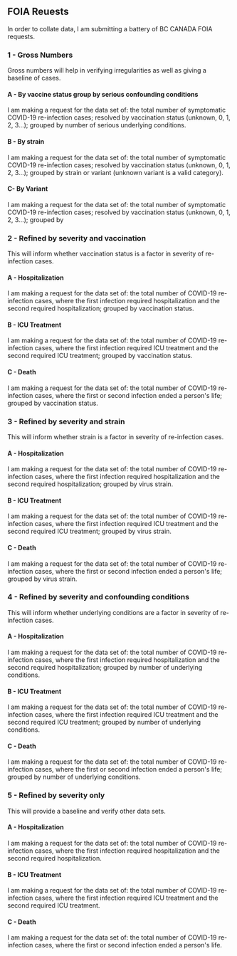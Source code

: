 
## FOIA Reuests 
In order to collate data, I am submitting a battery of BC CANADA FOIA requests.

### 1 - Gross Numbers
Gross numbers will help in verifying irregularities as well as giving a baseline of cases.

#### A - By vaccine status group by serious confounding conditions
I am making a request for the data set of: the total number of symptomatic COVID-19 re-infection cases; resolved by vaccination status (unknown, 0, 1, 2, 3...); grouped by number of serious underlying conditions. 

#### B - By strain
I am making a request for the data set of: the total number of symptomatic COVID-19 re-infection cases; resolved by vaccination status (unknown, 0, 1, 2, 3...); grouped by strain or variant (unknown variant is a valid category).

#### C- By Variant
I am making a request for the data set of: the total number of symptomatic COVID-19 re-infection cases; resolved by vaccination status (unknown, 0, 1, 2, 3...); grouped by 

### 2 - Refined by severity and vaccination
This will inform whether vaccination status is a factor in severity of re-infection cases.
#### A - Hospitalization
I am making a request for the data set of: the total number of COVID-19 re-infection cases, where the first infection required hospitalization and the second required hospitalization; grouped by vaccination status.

#### B - ICU Treatment
I am making a request for the data set of: the total number of COVID-19 re-infection cases, where the first infection required ICU treatment and the second required ICU treatment; grouped by vaccination status.

#### C - Death
I am making a request for the data set of: the total number of COVID-19 re-infection cases, where the first or second infection ended a person's life; grouped by vaccination status.


### 3 - Refined by severity and strain
This will inform whether strain is a factor in severity of re-infection cases.
#### A - Hospitalization
I am making a request for the data set of: the total number of COVID-19 re-infection cases, where the first infection required hospitalization and the second required hospitalization; grouped by virus strain.

#### B - ICU Treatment
I am making a request for the data set of: the total number of COVID-19 re-infection cases, where the first infection required ICU treatment and the second required ICU treatment; grouped by virus strain.

#### C - Death
I am making a request for the data set of: the total number of COVID-19 re-infection cases, where the first or second infection ended a person's life; grouped by virus strain.


### 4 - Refined by severity and confounding conditions
This will inform whether underlying conditions are a factor in severity of re-infection cases.
#### A - Hospitalization
I am making a request for the data set of: the total number of COVID-19 re-infection cases, where the first infection required hospitalization and the second required hospitalization; grouped by number of underlying conditions.

#### B - ICU Treatment
I am making a request for the data set of: the total number of COVID-19 re-infection cases, where the first infection required ICU treatment and the second required ICU treatment; grouped by number of underlying conditions.

#### C - Death
I am making a request for the data set of: the total number of COVID-19 re-infection cases, where the first or second infection ended a person's life; grouped by number of underlying conditions.

### 5 - Refined by severity only
This will provide a baseline and verify other data sets.
#### A - Hospitalization
I am making a request for the data set of: the total number of COVID-19 re-infection cases, where the first infection required hospitalization and the second required hospitalization.

#### B - ICU Treatment
I am making a request for the data set of: the total number of COVID-19 re-infection cases, where the first infection required ICU treatment and the second required ICU treatment.

#### C - Death
I am making a request for the data set of: the total number of COVID-19 re-infection cases, where the first or second infection ended a person's life.
